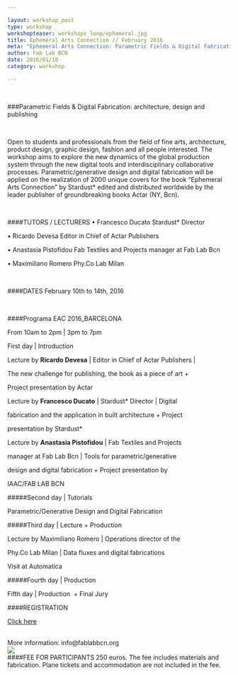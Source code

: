 ```yaml
---

layout: workshop_post
type: workshop
workshopteaser: workshops_loop/ephemeral.jpg
title: Ephemeral Arts Connection // February 2016
meta: "Ephemeral Arts Connection: Parametric Fields & Digital Fabrication: architecture, design and publishing. Fab Lab Barcelona"
author: Fab Lab BCN
date: 2016/01/10
category: workshop

---
```


<br>


###Parametric Fields & Digital Fabrication: architecture, design and publishing

<br>

Open to students and professionals from the field of fine arts, architecture, product design, graphic design, fashion and all people interested. The workshop aims to explore the new dynamics of the global production system through the new digital tools and interdisciplinary collaborative processes. Parametric/generative design and digital fabrication will be applied on the realization of 2000 unique covers for the book “Ephemeral Arts Connection” by Stardust* edited and distributed worldwide by the leader publisher of groundbreaking books Actar (NY, Bcn).

<br>

####TUTORS / LECTURERS
• Francesco Ducato Stardust* Director 

• Ricardo Devesa Editor in Chief of Actar Publishers 

• Anastasia Pistofidou Fab Textiles and Projects manager at Fab Lab Bcn 

• Maximiliano Romero Phy.Co Lab Milan

<br>

####DATES
February 10th to 14th, 2016

<br>

####Programa EAC 2016_BARCELONA

From 10am to 2pm | 3pm to 7pm

First day | Introduction

Lecture by **Ricardo Devesa** | Editor in Chief of Actar Publishers | 

The new challenge for publishing, the book as a piece of art + 

Project presentation by Actar

Lecture by **Francesco Ducato** | Stardust* Director | Digital 

fabrication and the application in built architecture + Project 

presentation by Stardust*

Lecture by **Anastasia Pistofidou** | Fab Textiles and Projects 

manager at Fab Lab Bcn | Tools for parametric/generative 

design and digital fabrication + Project presentation by 

IAAC/FAB LAB BCN   

#####Second day | Tutorials 

Parametric/Generative Design and Digital Fabrication 

#####Third day | Lecture + Production

Lecture by Maximiliano Romero | Operations director of the 

Phy.Co Lab Milan | Data fluxes and digital fabrications 

Visit at Automatica

#####Fourth day | Production

Fifth day | Production  + Final Jury


####REGISTRATION 

<a target="_blank" href="http://fablab.fikket.com/event/taller-de-ephemeral-arts-connection"><u>Click here</u></a> 

<br>
More information: info@fablabbcn.org
<br>

<img src="{{site.baseurl}}{{ site.url }}/img/workshops/workshops_loop/ephemeral.jpg">

<br>
####FEE FOR PARTICIPANTS
250 euros. The fee includes materials and fabrication. Plane tickets and accommodation are not  included in the fee.

<br>

